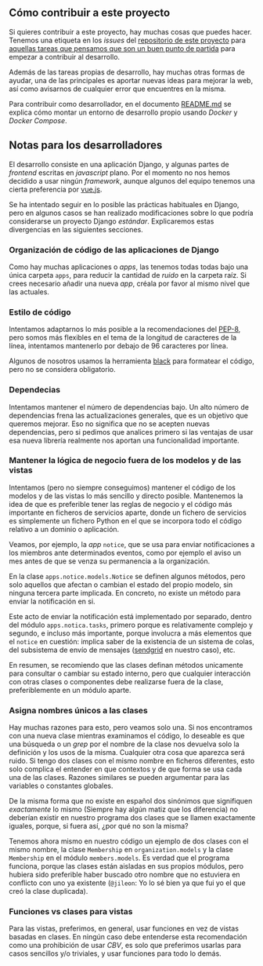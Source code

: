## Cómo contribuir a este proyecto

Si quieres contribuir a este proyecto, hay muchas cosas que puedes hacer.
Tenemos una etiqueta en los _issues_ del [repositorio de este
proyecto](https://github.com/pythoncanarias/pycan-web/issues) para 
[aquellas tareas que pensamos que son un buen punto de partida](https://github.com/pythoncanarias/pycan-web/issues?q=is%3Aopen+is%3Aissue+label%3A%22good+first+issue%22)
para empezar a contribuir
al desarrollo.

Además de las tareas propias de desarrollo, hay muchas otras formas de ayudar,
una de las principales es aportar nuevas ideas para mejorar la web, así
como avisarnos de cualquier error que encuentres en la misma.

Para contribuir como desarrollador, en el documento [README.md](README.md) se
explica cómo montar un entorno de desarrollo propio usando _Docker_ y
_Docker Compose_.

## Notas para los desarrolladores

El desarrollo consiste en una aplicación Django, y algunas partes de _frontend_
escritas en _javascript_ plano. Por el momento no nos hemos decidido a usar
ningún _framework_, aunque algunos del equipo tenemos una cierta preferencia
por [vue.js](https://vuejs.org/).

Se ha intentado seguir en lo posible las prácticas habituales en Django, pero
en algunos casos se han realizado modificaciones sobre lo que podría
considerarse un proyecto Django _estándar_. Explicaremos estas divergencias en las
siguientes secciones.

### Organización de código de las aplicaciones de Django

Como hay muchas aplicaciones o _apps_, las tenemos todas todas bajo una única
carpeta `apps`, para reducir la cantidad de _ruido_  en
la carpeta raíz. Si crees necesario añadir una nueva _app_, créala por favor al
mismo nivel que las actuales.

### Estilo de código

Intentamos adaptarnos lo más posible a la recomendaciones del
[PEP-8](https://www.python.org/dev/peps/pep-0008/), pero somos más flexibles en
el tema de la longitud de caracteres de la línea, intentamos mantenerlo por
debajo de 96 caracteres por línea.

Algunos de nosotros usamos la herramienta [black](https://github.com/psf/black)
para formatear el código, pero no se considera obligatorio.

### Dependecias

Intentamos mantener el número de dependencias bajo. Un alto número de
dependencias frena las actualizaciones generales, que es un objetivo que
queremos mejorar. Eso no significa que no se acepten nuevas dependencias, pero
si pedimos que analices primero si las ventajas de usar esa nueva librería
realmente nos aportan una funcionalidad importante.

### Mantener la lógica de negocio fuera de los modelos y de las vistas

Intentamos (pero no siempre conseguimos) mantener el código de los modelos y de
las vistas lo más sencillo y directo posible. Mantenemos la idea de que es
preferible tener las reglas de negocio y el código más importante en ficheros
de servicios aparte, donde un fichero de servicios es simplemente un fichero
Python en el que se incorpora todo el código relativo a un dominio o
aplicación.

Veamos, por ejemplo, la _app_ `notice`, que se usa para enviar notificaciones
a los miembros ante determinados eventos, como por ejemplo el aviso un mes
antes de que se venza su permanencia a la organización.

En la clase `apps.notice.models.Notice` se definen algunos métodos, pero 
solo aquellos que afectan o cambian el estado del propio modelo, sin 
ninguna tercera parte implicada. En concreto, no existe un método
para enviar la notificación en si.

Este acto de enviar la notificación está implementado por separado, dentro del
módulo `apps.notica.tasks`, primero porque es relativamente complejo y segundo,
e incluso más importante, porque involucra a más elementos que el `notice` en
cuestión: implica saber de la existencia de un sistema de colas, del subsistema
de envío de mensajes ([sendgrid](https://sendgrid.com/) en nuestro caso), etc.

En resumen, se recomiendo que las clases definan métodos unicamente para
consultar o cambiar su estado interno, pero que cualquier interacción con
otras clases o componentes debe realizarse fuera de la clase, preferiblemente
en un módulo aparte.


### Asigna nombres únicos a las clases

Hay muchas razones para esto, pero veamos solo una. Si nos encontramos con una
nueva clase mientras examinamos el código, lo deseable es que una búsqueda o un
_grep_ por el nombre de la clase nos devuelva solo la definición y los usos de
la misma. Cualquier otra cosa que aparezca será ruido.  Si tengo dos clases con
el mismo nombre en ficheros diferentes, esto solo complica el entender en que
contextos y de que forma se usa cada una de las clases. Razones similares se
pueden argumentar para las variables o constantes globales.

De la misma forma que no existe en español dos sinónimos que signifiquen
_exactamente_ lo mismo (Siempre hay algún matiz que los diferencia) no deberían
existir en nuestro programa dos clases que se llamen exactamente iguales,
porque, si fuera así, ¿por qué no son la misma?

Tenemos ahora mismo en nuestro código un ejemplo de dos clases con el mismo
nombre, la clase `Membership` en `organization.models` y la clase
`Membership` en el módulo `members.models`. Es verdad que el programa
funciona, porque las clases están aisladas en sus propios módulos, pero hubiera
sido preferible haber buscado otro nombre que no estuviera en conflicto con uno
ya existente (`@jileon`: Yo lo sé bien ya que fui yo el que creó la clase
duplicada).


### Funciones vs clases para vistas

Para las vistas, preferimos, en general, usar funciones en vez de vistas
basadas en clases. En ningún caso debe entenderse esta recomendación como una
prohibición de usar _CBV_, es solo que preferimos usarlas para casos sencillos
y/o triviales, y usar funciones para todo lo demás. 

